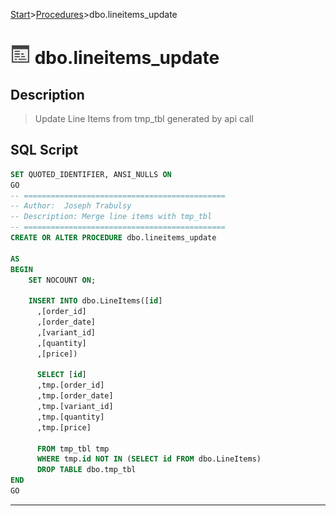 [Start](../start.md)>[Procedures](Procedures.md)>dbo.lineitems_update


# ![logo](../Images/procedure.svg) dbo.lineitems_update

## <a name="#Description"></a>Description
> Update Line Items from tmp_tbl generated by api call
## <a name="#SqlScript"></a>SQL Script
```SQL
SET QUOTED_IDENTIFIER, ANSI_NULLS ON
GO
-- =============================================
-- Author:	Joseph Trabulsy
-- Description:	Merge line items with tmp_tbl
-- =============================================
CREATE OR ALTER PROCEDURE dbo.lineitems_update 

AS
BEGIN
	SET NOCOUNT ON;

	INSERT INTO dbo.LineItems([id]
      ,[order_id]
      ,[order_date]
      ,[variant_id]
      ,[quantity]
      ,[price])
	  
	  SELECT [id]
      ,tmp.[order_id]
      ,tmp.[order_date]
      ,tmp.[variant_id]
      ,tmp.[quantity]
      ,tmp.[price]

	  FROM tmp_tbl tmp
	  WHERE tmp.id NOT IN (SELECT id FROM dbo.LineItems)
	  DROP TABLE dbo.tmp_tbl
END
GO
```

___